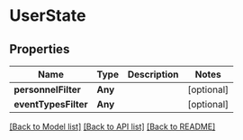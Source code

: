 # UserState

## Properties
Name | Type | Description | Notes
------------ | ------------- | ------------- | -------------
**personnelFilter** | **Any** |  | [optional] 
**eventTypesFilter** | **Any** |  | [optional] 

[[Back to Model list]](../README.md#documentation-for-models) [[Back to API list]](../README.md#documentation-for-api-endpoints) [[Back to README]](../README.md)


